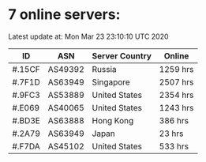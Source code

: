 # 7 online servers:

Latest update at: Mon Mar 23 23:10:10 UTC 2020

| ID | ASN | Server Country | Online |
| -- | --- | -------------- | ------ |
| #.15CF | AS49392 | Russia | 1259 hrs |
| #.7F1D | AS63949 | Singapore | 2507 hrs |
| #.9FC3 | AS53889 | United States | 2354 hrs |
| #.E069 | AS40065 | United States | 1243 hrs |
| #.BD3E | AS63888 | Hong Kong | 386 hrs |
| #.2A79 | AS63949 | Japan | 23 hrs |
| #.F7DA | AS45102 | United States | 533 hrs |


